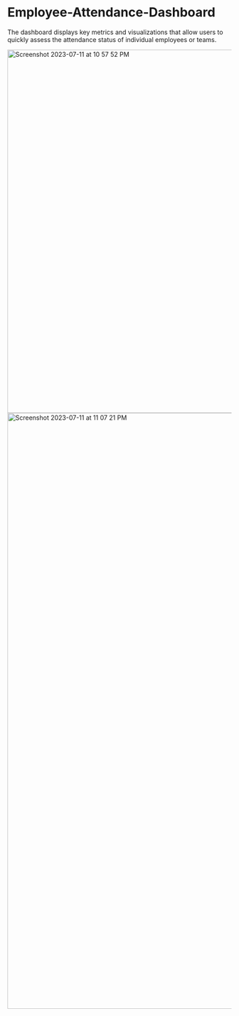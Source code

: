# Employee-Attendance-Dashboard

The dashboard displays key metrics and visualizations that allow users to quickly assess the attendance status of individual employees or teams. 


<img width="817" alt="Screenshot 2023-07-11 at 10 57 52 PM" src="https://github.com/Rakesh637/Employee-Attendance-Dashboard/assets/60855144/0edf00a0-7121-4217-be94-97a5041f7c1a">

<img width="1340" alt="Screenshot 2023-07-11 at 11 07 21 PM" src="https://github.com/Rakesh637/Employee-Attendance-Dashboard/assets/60855144/19652db5-84ba-407c-b65b-e2ffd7440576">






